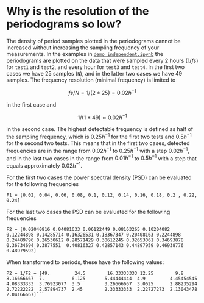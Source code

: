 # Why is the resolution of the periodograms so low?

The density of period samples plotted in the periodograms cannot be increased without increasing the sampling frequency of your measurements. In the examples in [`demo_independent.ipynb`](demo_independent.ipynb) the periodograms are plotted on the data that were sampled every 2 hours ($1/fs$) for `test1` and `test2`, and every hour for `test3` and `test4`.  In the first two cases we have 25 samples (`N`), and in the latter two cases we have 49 samples. The frequency resolution (minimal frequency) is limited to 

$$fs/N = 1/(2 * 25) = 0.02 h^{-1}$$

in the first case and 

$$1/(1 * 49) ≈ 0.02 h^{-1}$$

in the second case. The highest detectable frequency is defined as half of the sampling frequency, which is $0.25 h^{-1}$ for the first two tests and $0.5 h^{-1}$ for the second two tests. This means that in the first two cases, detected frequencies are in the range from $0.02 h^{-1}$  to $0.25 h^{-1}$  with a step $0.02 h^{-1}$, and in the last two cases in the range from $0.01 h^{-1}$  to $0.5 h^{-1}$  with a step that equals approximately $0.02 h^{-1}$.

For the first two cases the power spectral density (PSD) can be evaluated for the following frequencies

```F1 = [0.02, 0.04, 0.06, 0.08, 0.1, 0.12, 0.14, 0.16, 0.18, 0.2 , 0.22, 0.24]```

For the last two cases the PSD can be evaluated for the following frequencies

```F2 = [0.02040816 0.04081633 0.06122449 0.08163265 0.10204082 0.12244898 0.14285714 0.16326531 0.18367347 0.20408163 0.2244898  0.24489796 0.26530612 0.28571429 0.30612245 0.32653061 0.34693878 0.36734694 0.3877551  0.40816327 0.42857143 0.44897959 0.46938776 0.48979592]```

When transformed to periods, these have the following values:

```P1 = 1/F1 = [50.         25.         16.66666667 12.5        10.          8.33333333  7.14285714  6.25        5.55555556  5.          4.54545455  4.16666667]
P2 = 1/F2 = [49.         24.5        16.33333333 12.25        9.8         8.16666667  7.          6.125       5.44444444  4.9         4.45454545  4.08333333  3.76923077  3.5         3.26666667  3.0625      2.88235294  2.72222222  2.57894737  2.45        2.33333333  2.22727273  2.13043478  2.04166667]```

